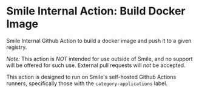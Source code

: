 # Smile Internal Action: Build Docker Image

Smile Internal Github Action to build a docker image and push it to a given registry.

_Note:_ This action is _NOT_ intended for use outside of Smile, and no support will be offered for such use. External pull requests will _not_ be accepted.

This action is designed to run on Smile's self-hosted Github Actions runners, specifically those with the `category-applications` label.
